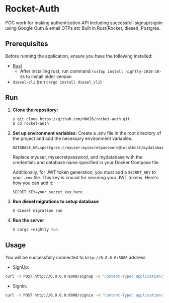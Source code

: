 # Rocket-Auth

POC work for making authentication API including successfull signup/signin using Google Outh & email OTPs etc
Built in Rust(Rocket, diesel), Postgres.

## Prerequisites

Before running the application, ensure you have the following installed:

- [Rust](https://www.rust-lang.org/tools/install)
  - After installing rust, run command `rustup install nightly-2018-10-05` to install older version
- `diesel-cli` (run `cargo install diesel_cli`)

## Run

1. **Clone the repository:**

   ```bash
   $ git clone https://github.com/HN026/rocket-auth.git
   $ cd rocket-auth

   ```

2. **Set up environment variables:**
   Create a .env file in the root directory of the project and add the necessary environment variables:

   ```env
   DATABASE_URL=postgres://myuser:mysecretpassword@localhost/mydatabase
   ```

   Replace myuser, mysecretpassword, and mydatabase with the credentials and database name specified in your Docker Compose file.

   Additionally, for JWT token generation, you must add a `SECRET_KEY` to your `.env` file. This key is crucial for securing your JWT tokens. Here's how you can add it:

   ```env
   SECRET_KEY=your_secret_key_here
   ```

3. **Run diesel migrations to setup database**

   ```bash
   $ diesel migration run
   ```

4. **Run the server**
   ```bash
   $ cargo +nightly run
   ```

## Usage

You will be successfully connected to `http://0.0.0.0:8000` address

- SignUp:

```bash
curl -X POST http://0.0.0.0:8000/signup -H "Content-Type: application/json" -d '{"username":"USER","email": "hello123@gmail.com", "password": "Hdjello"}'
```

- SignIn:

```bash
curl -X POST http://0.0.0.0:8000/signin -H "Content-Type: application/json" -d '{"username":"USER","email": "hello123@gmail.com", "password": "Hdjello"}'
```
